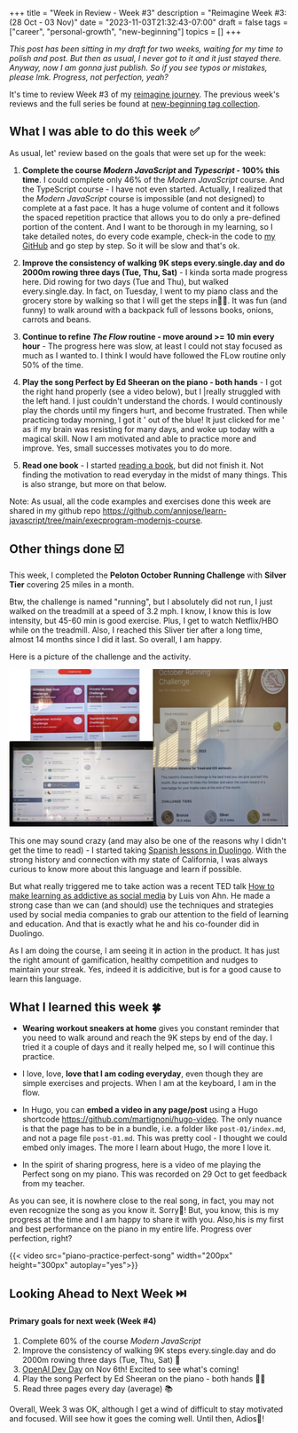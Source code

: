 +++
title = "Week in Review - Week #3"
description = "Reimagine Week #3: (28 Oct - 03 Nov)"
date = "2023-11-03T21:32:43-07:00"
draft = false
tags = ["career", "personal-growth", "new-beginning"]
topics = []
+++

*This post has been sitting in my draft for two weeks, waiting for my time to polish and post. But then as usual, I never got to it and it just stayed there. Anyway, now I am gonna just publish. So if you see typos or mistakes, please lmk. Progress, not perfection, yeah?*

It's time to review Week #3 of my [reimagine journey](/post/new-beginning/). The previous week's reviews and the full series be found at [new-beginning tag collection](/tags/new-beginning/).

## What I was able to do this week ✅

As usual, let' review based on the goals that were set up for the week:

1. **Complete the course *Modern JavaScript* and *Typescript* - 100% this time**. I could complete only 46% of the *Modern JavaScript* course. And the TypeScript course - I have not even started. Actually, I realized that the *Modern JavaScript* course is impossible (and not designed) to complete at a fast pace. It has a huge volume of content and it follows the spaced repetition practice that allows you to do only a pre-defined portion of the content. And I want to be thorough in my learning, so I take detailed notes, do every code example, check-in the code to [my GitHub](https://github.com/annjose/learn-javascript/tree/main/execprogram-modernjs-course) and go step by step. So it will be slow and that's ok.

2. **Improve the consistency of walking 9K steps every.single.day and do 2000m rowing three days (Tue, Thu, Sat)** - I kinda sorta made progress here. Did rowing for two days (Tue and Thu), but walked every.single.day. In fact, on Tuesday, I went to my piano class and the grocery store by walking so that I will get the steps in🚶‍♀️. It was fun (and funny) to walk around with a backpack full of lessons books, onions, carrots and beans.

3. **Continue to refine *The Flow* routine - move around >= 10 min every hour** - The progress here was slow, at least I could not stay focused as much as I wanted to. I think I would have followed the FLow routine only 50% of the time. 

4. **Play the song Perfect by Ed Sheeran on the piano - both hands** - I got the right hand properly (see a video below), but I |really struggled with the left hand. I just couldn't understand the chords. I would continously play the chords until my fingers hurt, and become frustrated. Then while practicing today morning, I got it ' out of the blue! It just clicked for me ' as if my brain was resisting for many days, and woke up today with a magical skill. Now I am motivated and able to practice more and improve. Yes, small successes motivates you to do more.

5. **Read one book** - I started [reading a book](https://en.wikipedia.org/wiki/Tom_Brown%27s_School_Days), but did not finish it. Not finding the motivation to read everyday in the midst of many things. This is also strange, but more on that below.

Note: As usual, all the code examples and exercises done this week are shared in my github repo https://github.com/annjose/learn-javascript/tree/main/execprogram-modernjs-course.

## Other things done ☑️

This week, I completed the **Peloton October Running Challenge** with **Silver Tier** covering 25 miles in a month. 

Btw, the challenge is named "running", but I absolutely did not run, I just walked on the treadmill at a speed of 3.2 mph. I know, I know this is low intensity, but 45-60 min is good exercise. Plus, I get to watch Netflix/HBO while on the treadmill. Also, I reached this Sliver tier after a long time, almost 14 months since I did it last. So overall, I am happy.

Here is a picture of the challenge and the activity.

![Peloton October Challenge](peloton-oct-running-challenge.jpg) 

This one may sound crazy (and may also be one of the reasons why I didn't get the time to read) - I started taking [Spanish lessons in Duolingo](https://www.duolingo.com/enroll/es/en/Learn-Spanish). With the strong history and connection with my state of California, I was always curious to know more about this language and learn if possible. 

But what really triggered me to take action was a recent TED talk [How to make learning as addictive as social media](https://www.ted.com/talks/luis_von_ahn_how_to_make_learning_as_addictive_as_social_media?language=en) by Luis von Ahn. 
He made a strong case than we can (and should) use the techniques and strategies used by social media companies to grab our attention to the field of learning and education. And that is exactly what he and his co-founder did in Duolingo.

As I am doing the course, I am seeing it in action in the product. It has just the right amount of gamification, healthy competition and nudges to maintain your streak. Yes, indeed it is addicitive, but is for a good cause to learn this language.

## What I learned this week 🍀

* **Wearing workout sneakers at home** gives you constant reminder that you need to walk around and reach the 9K steps by end of the day. I tried it a couple of days and it really helped me, so I will continue this practice.

* I love, love, **love that I am coding everyday**, even though they are simple exercises and projects. When I am at the keyboard, I am in the flow.

* In Hugo, you can **embed a video in any page/post** using a Hugo shortcode https://github.com/martignoni/hugo-video. The only nuance is that the page has to be in a bundle, i.e. a folder like `post-01/index.md`, and not a page file `post-01.md`. This was pretty cool - I thought we could embed only images. The more I learn about Hugo, the more I love it.

* In the spirit of sharing progress, here is a video of me playing the Perfect song on my piano. This was recorded on 29 Oct to get feedback from my teacher. 

As you can see, it is nowhere close to the real song, in fact, you may not even recognize the song as you know it. Sorry🥺! But, you know, this is my progress at the time and I am happy to share it with you. Also,his is my first and best performance on the piano in my entire life. Progress over perfection, right? 

{{< video src="piano-practice-perfect-song" width="200px" height="300px" autoplay="yes">}}

## Looking Ahead to Next Week ⏭️

#### Primary goals for next week (Week #4)
  1. Complete 60% of the course *Modern JavaScript*
  2. Improve the consistency of walking 9K steps every.single.day and do 2000m rowing three days (Tue, Thu, Sat) 💪
  3. [OpenAI Dev Day](https://devday.openai.com/) on Nov 6th! Excited to see what's coming!
  4. Play the song Perfect by Ed Sheeran on the piano - both hands 🎵🎹
  5. Read three pages every day (average) 📚

Overall, Week 3 was OK, although I get a wind of difficult to stay motivated and focused. Will see how it goes the coming well. Until then, Adios👋!
